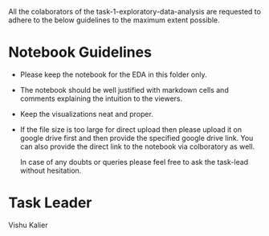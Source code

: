 

All the colaborators of the task-1-exploratory-data-analysis are requested to adhere to the below guidelines to the maximum extent possible.

# Notebook Guidelines

 -  Please keep the notebook for the EDA in this folder only.
 -  The notebook should be well justified with markdown cells and comments explaining the intuition to the viewers.
 -  Keep the visualizations neat and proper.
 -  If the file size is too large for direct upload then please upload it on google drive first and then provide the specified google drive link. You can also provide the direct link to the notebook via colboratory as well.


    In case of any doubts or queries please feel free to ask the task-lead without hesitation.

# Task Leader
   Vishu Kalier

